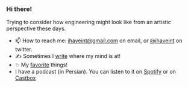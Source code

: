### Hi there!

Trying to consider how engineering might look like from an artistic perspective these days.

- 📫 How to reach me: ihaveint@gmail.com on email, or [@ihaveint](https://twitter.com/ihaveint) on twitter.
- ✍️ Sometimes I <a href="https://ihaveint.github.io">write</a> where my mind is at!
- ✨ My <a href="https://ihaveint.github.io/interests/">favorite</a> things!
- I have a podcast (in Persian). You can listen to it on  <a href="https://open.spotify.com/show/1Mp8lyk7bc9GXEpWxhQ6xE">Spotify</a> or on <a href="https://castbox.fm/vc/5036294">Castbox</a>
